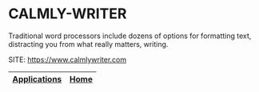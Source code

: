 # CALMLY-WRITER

 Traditional word processors include dozens of options for formatting text, distracting you from what really matters, writing.

 SITE: https://www.calmlywriter.com

 | [Applications](https://portable-linux-apps.github.io/apps.html) | [Home](https://portable-linux-apps.github.io)
 | --- | --- |
